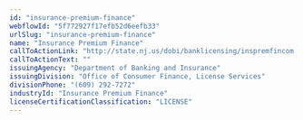 ```yaml
---
id: "insurance-premium-finance"
webflowId: "5f772927f17efb52d6eefb33"
urlSlug: "insurance-premium-finance"
name: "Insurance Premium Finance"
callToActionLink: "http://state.nj.us/dobi/banklicensing/inspremfincom.html"
callToActionText: ""
issuingAgency: "Department of Banking and Insurance"
issuingDivision: "Office of Consumer Finance, License Services"
divisionPhone: "(609) 292-7272"
industryId: "Insurance Premium Finance"
licenseCertificationClassification: "LICENSE"
---
```

